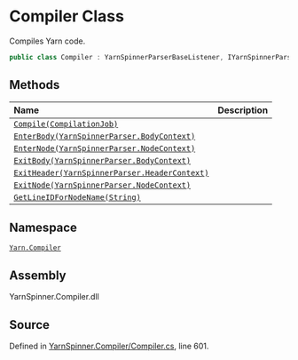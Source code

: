 # Compiler Class

Compiles Yarn code.


```csharp
public class Compiler : YarnSpinnerParserBaseListener, IYarnSpinnerParserListener, IParseTreeListener
```



## Methods
|Name|Description|
|:---|:---|
|[`Compile(CompilationJob)`](/api/csharp/yarn.compiler/compiler.compile-compilationjob-.md)||
|[`EnterBody(YarnSpinnerParser.BodyContext)`](/api/csharp/yarn.compiler/compiler.enterbody-yarnspinnerparser.bodycontext-.md)||
|[`EnterNode(YarnSpinnerParser.NodeContext)`](/api/csharp/yarn.compiler/compiler.enternode-yarnspinnerparser.nodecontext-.md)||
|[`ExitBody(YarnSpinnerParser.BodyContext)`](/api/csharp/yarn.compiler/compiler.exitbody-yarnspinnerparser.bodycontext-.md)||
|[`ExitHeader(YarnSpinnerParser.HeaderContext)`](/api/csharp/yarn.compiler/compiler.exitheader-yarnspinnerparser.headercontext-.md)||
|[`ExitNode(YarnSpinnerParser.NodeContext)`](/api/csharp/yarn.compiler/compiler.exitnode-yarnspinnerparser.nodecontext-.md)||
|[`GetLineIDForNodeName(String)`](/api/csharp/yarn.compiler/compiler.getlineidfornodename-system.string-.md)||
## Namespace
[`Yarn.Compiler`](/api/csharp/yarn.compiler/README.md)

## Assembly
YarnSpinner.Compiler.dll

## Source
Defined in [YarnSpinner.Compiler/Compiler.cs](https://github.com/YarnSpinnerTool/YarnSpinner//blob/develop/YarnSpinner.Compiler/Compiler.cs#L601), line 601.
